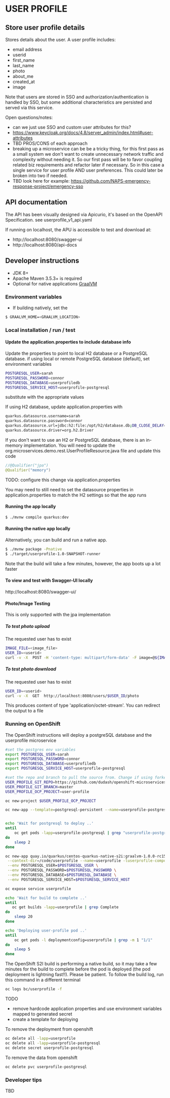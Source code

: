 # USER PROFILE
## Store user profile details
Stores details about the user. A user profile includes:
* email address
* userid
* first_name
* last_name
* photo
* about_me
* created_at
* image

Note that users are stored in SSO and authorization/authentication is handled by SSO, but some additional characteristics are persisted and served via this service.
 
Open questions/notes:
- can we just use SSO and custom user attributes for this?
- https://www.keycloak.org/docs/4.8/server_admin/index.html#user-attributes
- TBD PROS/CONS of each approach
- breaking up a microservice can be be a tricky thing, for this first pass as a small system we don't want to create unnecessary network traffic and complexity without needing it. So our first pass will be to favor coupling related biz requirements and refactor later if necessary. So in this case a single service for user profile AND user preferences. This could later be broken into two if needed.
- TBD look here for example: https://github.com/NAPS-emergency-response-project/emergency-sso
  

## API documentation
The API has been visually designed via Apicurio, it's based on the OpenAPI Specification. see userprofile_v1_api.yaml

If running on localhost, the APU is accessible to test and download at:

* http://localhost:8080/swagger-ui
* http://localhost:8080/api-docs

## Developer instructions
- JDK 8+
- Apache Maven 3.5.3+ is required
- Optional for native applications [GraalVM](https://www.graalvm.org/) 


### Environment variables


* If building natively, set the 
```bash
$ GRAALVM_HOME=<GRAALVM_LOCATION>
```

### Local installation / run / test

#### Update the application.properties to include database info
Update the properties to point to local H2 database or a PostgreSQL database. 
 if using local or remote PostgreSQL database (default), set environment variables

```bash
POSTGRESQL_USER=sarah
POSTGRESQL_PASSWORD=connor
POSTGRESQL_DATABASE=userprofiledb
POSTGRESQL_SERVICE_HOST=userprofile-postgresql
```
substitute with the appropriate values

If using H2 database, update application.properties with
```bash
quarkus.datasource.username=sarah
quarkus.datasource.password=connor
quarkus.datasource.url=jdbc:h2:file:/opt/h2/database.db;DB_CLOSE_DELAY=-1;DB_CLOSE_ON_EXIT=FALSE
quarkus.datasource.driver=org.h2.Driver
```


If you don't want to use an H2 or PostgreSQL database, there is an in-memory implementation. You will need to update the org.microservices.demo.rest.UserProfileResource.java file and update this code
```java
//@Qualifier("jpa")
@Qualifier("memory")
```
TODO: configure this change via application.properties

You may need to still need to set the datasource properties in application.properties to match the H2 settings so that the app runs

#### Running the app locally
```bash
$ ./mvnw compile quarkus:dev
```

#### Running the native app locally
Alternatively, you can build and run a native app. 
```bash
$ ./mvnw package -Pnative
$ ./target/userprofile-1.0-SNAPSHOT-runner
```
Note that the build will take a few minutes, however, the app boots up a lot faster

#### To view and test with Swagger-UI locally
http://localhost:8080/swagger-ui/


#### Photo/Image Testing
This is only supported with the jpa implementation

##### To test photo upload
The requested user has to exist

```bash
IMAGE_FILE=<image_file>
USER_ID=<userid>
curl -v -X  POST -H 'content-type: multipart/form-data' -F image=@${IMAGE_FILE} http://localhost:8080/users/$USER_ID/photo
```
##### To test photo download
The requested user has to exist

```bash
USER_ID=<userid>
curl -v -X  GET  http://localhost:8080/users/$USER_ID/photo
```

This produces content of type 'application/octet-stream'. You can redirect the output to a file

### Running on OpenShift

The OpenShift instructions will deploy a postgreSQL database and the userprofile microservice 

```bash
#set the postgres env variables
export POSTGRESQL_USER=sarah
export POSTGRESQL_PASSWORD=connor
export POSTGRESQL_DATABASE=userprofiledb
export POSTGRESQL_SERVICE_HOST=userprofile-postgresql

#set the repo and branch to pull the source from. Change if using forked repo and/or branch
USER_PROFILE_GIT_REPO=https://github.com/dudash/openshift-microservices
USER_PROFILE_GIT_BRANCH=master
USER_PROFILE_OCP_PROJECT=user-profile

oc new-project $USER_PROFILE_OCP_PROJECT

oc new-app --template=postgresql-persistent --name=userprofile-postgresql -lapp=userprofile -luserprofile-component=db --param=POSTGRESQL_USER=$POSTGRESQL_USER --param=POSTGRESQL_PASSWORD=$POSTGRESQL_PASSWORD --param=POSTGRESQL_DATABASE=$POSTGRESQL_DATABASE --param=DATABASE_SERVICE_NAME=$POSTGRESQL_SERVICE_HOST


echo 'Wait for postgresql to deploy ..'
until 
	oc get pods -lapp=userprofile-postgresql | grep "userprofile-postgresql" | grep -m 1 "1/1"
do
	sleep 2
done

oc new-app quay.io/quarkus/centos-quarkus-native-s2i:graalvm-1.0.0-rc15~${USER_PROFILE_GIT_REPO}#${USER_PROFILE_GIT_BRANCH}  \
 --context-dir=/code/userprofile --name=userprofile -luserprofile-component=microservice \
 --env POSTGRESQL_USER=$POSTGRESQL_USER \
 --env POSTGRESQL_PASSWORD=$POSTGRESQL_PASSWORD \
 --env POSTGRESQL_DATABASE=$POSTGRESQL_DATABASE \
 --env POSTGRESQL_SERVICE_HOST=$POSTGRESQL_SERVICE_HOST

oc expose service userprofile

echo 'Wait for build to complete ..'
until
   oc get builds -lapp=userprofile | grep Complete 
do
    sleep 20
done

echo 'Deploying user-profile pod ..'
until 
	oc get pods -l deploymentconfig=userprofile | grep -m 1 "1/1"
do
	sleep 5
done 

```
The OpenShift S2I build is performing a native build, so it may take a few minutes for the build to complete before the pod is deployed (the pod deployment is lightning fast!!). Please be patient. To follow the build log, run this command in a different terminal

```bash
oc logs bc/userprofile -f
```

TODO 
- remove hardcode application properties and use environment variables mapped to generated secret
- create a template for deploying


To remove the deployment from openshift
```bash
oc delete all -lapp=userprofile
oc delete all -lapp=userprofile-postgresql
oc delete secret userprofile-postgresql
```

To remove the data from openshift
```bash
oc delete pvc userprofile-postgresql
```

### Developer tips
TBD 



[1]: https://access.redhat.com/documentation/en-us/red_hat_single_sign-on/7.3/
[2]: https://www.keycloak.org/docs/4.8/getting_started/index.html
[3]: https://www.graalvm.org/
